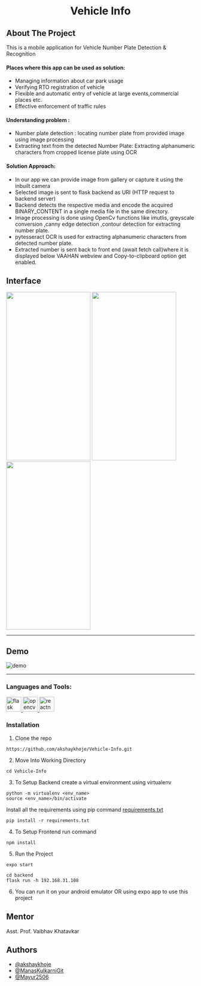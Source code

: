 <h1 align="center">Vehicle Info</h1>

## About The Project

This is a mobile application for Vehicle Number Plate Detection & Recognition 
<h4 align="left">Places where this app can be used as solution:</h4>
<ul>
 <li>Managing information about car park usage</li>
 <li>Verifying RTO registration of vehicle</li>
 <li>Flexible and automatic entry of vehicle at large events,commercial places etc.</li>
 <li>Effective enforcement of traffic rules</li>
</ul>
<h4 align="left">Understanding problem :</h4>
<ul>
 <li>Number plate detection : locating number plate from provided image using image processing</li>
 <li>Extracting text from the detected Number Plate: Extracting alphanumeric characters from cropped license plate using OCR</li>
</ul>
<h4 align="left">Solution Approach:</h4>
<ul>
 <li>In our app we can provide image from gallery or capture it using the inbuilt camera </li>
 <li>Selected image is sent to flask backend as URI (HTTP request to backend server)</li>
 <li>Backend detects the respective media and encode the acquired BINARY_CONTENT in a single media file in the same directory.</li>
 <li>Image processing is done using OpenCv functions like imutlis, greyscale conversion ,canny edge detection ,contour detection for extracting number plate.</li>
 <li> pytesseract OCR is used for extracting alphanumeric characters from detected number plate.</li>
 <li>Extracted number is sent back to front end (await fetch call)where it is displayed below VAAHAN webview and Copy-to-clipboard option get enabled.</li>
</ul>
 



## Interface

<img src="https://user-images.githubusercontent.com/73283087/155839397-d7a66061-8550-47df-972f-525a8d3511fd.png" width="225" height="450">

<img src="https://user-images.githubusercontent.com/73283087/155840894-7e7c9e43-1bfa-44d4-880f-04d777b1f3c3.png" width="225" height="450">

<img src="https://user-images.githubusercontent.com/73283087/155839574-87925651-c6d0-4811-80f3-fe66bfa0dee1.png" width="225" height="450">






---
## Demo

![demo](Screenshots/Demo.gif)

---
<h3 align="left">Languages and Tools:</h3>
<p align="left"> <a href="https://flask.palletsprojects.com/" target="_blank" rel="noreferrer"> <img src="https://www.vectorlogo.zone/logos/pocoo_flask/pocoo_flask-icon.svg" alt="flask" width="40" height="40"/> </a> <a href="https://opencv.org/" target="_blank" rel="noreferrer"> <img src="https://www.vectorlogo.zone/logos/opencv/opencv-icon.svg" alt="opencv" width="40" height="40"/> </a> <a href="https://reactnative.dev/" target="_blank" rel="noreferrer"> <img src="https://reactnative.dev/img/header_logo.svg" alt="reactnative" width="40" height="40"/> </a> </p>


### Installation

1. Clone the repo

```
https://github.com/akshaykhoje/Vehicle-Info.git
```
2. Move Into Working Directory

```
cd Vehicle-Info
```

3. To Setup Backend
create a virtual environment using virtualenv
 
```
python -m virtualenv <env_name>
source <env_name>/bin/activate
```
Install all the requirements using pip command [requirements.txt](./backend/requirements.txt)

```
pip install -r requirements.txt
```
4. To Setup Frontend run command
```
npm install
```
5. Run the Project 
```
expo start
```
```
cd backend
flask run -h 192.168.31.108
```
6. You can run it on your android emulator OR using expo app to use this project

## Mentor

Asst. Prof. Vaibhav Khatavkar

## Authors
<ul>
<li><a href="https://github.com/akshaykhoje">@akshaykhoje</a></li>
<li><a href="https://github.com/ManasKulkarniGit">@ManasKulkarniGit</a></li>
<li><a href="https://github.com/Mayur2506">@Mayur2506</a></li>
</ul>
